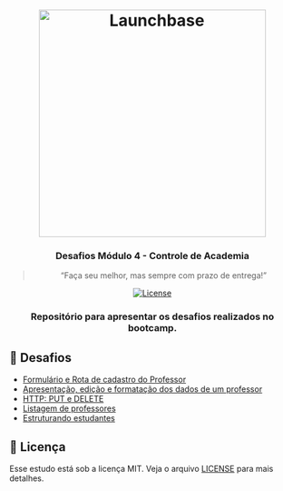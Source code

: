 <h1 align="center">
    <img alt="Launchbase" src="https://storage.googleapis.com/golden-wind/bootcamp-launchbase/logo.png" width="400px" />
</h1>

<h3 align="center">
  Desafios Módulo 4 - Controle de Academia
</h3>

<blockquote align="center">“Faça seu melhor, mas sempre com prazo de entrega!”</blockquote>

<p align="center">

  <a href="LICENSE" >
    <img alt="License" src="https://img.shields.io/badge/license-MIT-%23F8952D">
  </a>

</p>

<h3 align="center">Repositório para apresentar os desafios realizados no bootcamp.<h3>

## :rocket: Desafios

- [Formulário e Rota de cadastro do Professor](/04-3-form-and-routes-teacher)
- [Apresentação, edição e formatação dos dados de um professor](/04-4-show-edit-format-teacher)
- [HTTP: PUT e DELETE](/04-5-put-delete-teacher)
- [Listagem de professores](/04-6-list-teachers)
- [Estruturando estudantes](/04-7-students)

## :memo: Licença

Esse estudo está sob a licença MIT. Veja o arquivo [LICENSE](/LICENSE) para mais detalhes.
